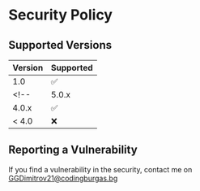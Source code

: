 # Security Policy

## Supported Versions

| Version | Supported          |
| ------- | ------------------ |
| 1.0   | :white_check_mark: |
<!--| 5.0.x   | :x:                |
| 4.0.x   | :white_check_mark: |
| < 4.0   | :x:                |-->

## Reporting a Vulnerability

If you find a vulnerability in the security, contact me on GGDimitrov21@codingburgas.bg
    
